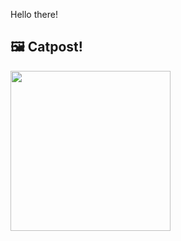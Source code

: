 Hello there!



## 🖼️ Catpost!

<sub>
    <img src="https://cdn2.thecatapi.com/images/MTY4Mzg3OQ.jpg" height="256">
</sub>

